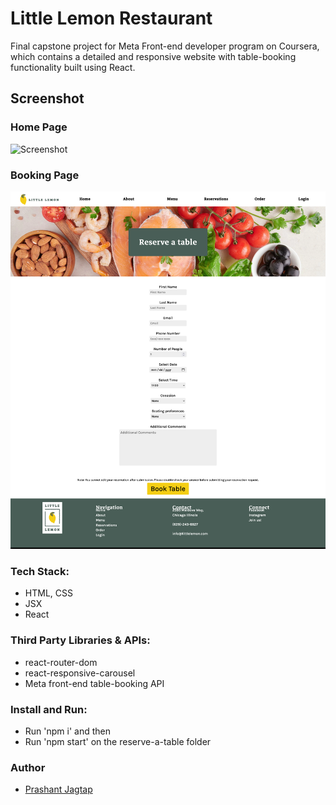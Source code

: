 # Little Lemon Restaurant

Final capstone project for Meta Front-end developer program on Coursera, which contains a detailed and responsive website with table-booking functionality built using React.

## Screenshot

### Home Page

![Screenshot](./home-page.png)

### Booking Page

![Screenshot](./reservation.png)

### Tech Stack:

- HTML, CSS
- JSX
- React

### Third Party Libraries & APIs:

- react-router-dom
- react-responsive-carousel
- Meta front-end table-booking API

### Install and Run:
- Run 'npm i' and then
- Run 'npm start' on the reserve-a-table folder

### Author

- [Prashant Jagtap](https://github.com/prashantjagtap2909)
